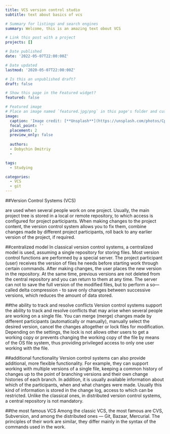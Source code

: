 ```yaml
---
title: VCS version control studio
subtitle: text about basics of vcs

# Summary for listings and search engines
summary: Welcome, this is an amazing text obout VCS

# Link this post with a project
projects: []

# Date published
date: '2022-05-07T22:00:00Z'

# Date updated
lastmod: '2020-05-07T22:00:00Z'

# Is this an unpublished draft?
draft: false

# Show this page in the Featured widget?
featured: false

# Featured image
# Place an image named `featured.jpg/png` in this page's folder and customize its options here.
image:
  caption: 'Image credit: [**Unsplash**](https://unsplash.com/photos/CpkOjOcXdUY)'
  focal_point: ''
  placement: 2
  preview_only: false
  
  authors:
  - Dobychin Dmitriy
  - 

tags:
  - Studying

categories:
  - VCS
  - git
---
```


##Version Control Systems (VCS) 

are used when several people work on one project. Usually, the main project tree is stored in a local or remote repository, to which access is configured for project participants. When making changes to the project content, the version control system allows you to fix them, combine changes made by different project participants, roll back to any earlier version of the project, if required.

##centralized model
In classical version control systems, a centralized model is used, assuming a single repository for storing files. Most version control functions are performed by a special server. The project participant (user) receives the version of files he needs before starting work through certain commands. After making changes, the user places the new version in the repository. At the same time, previous versions are not deleted from the central repository and you can return to them at any time. The server can not to save the full version of the modified files, but to perform a so—called delta compression - to save only changes between successive versions, which reduces the amount of data stored. 

##the ability to track and resolve conflicts 
Version control systems support the ability to track and resolve conflicts that may arise when several people are working on a single file. You can merge (merge) changes made by different participants (automatically or manually), manually select the desired version, cancel the changes altogether or lock files for modification. Depending on the settings, the lock is not allows other users to get a working copy or prevents changing the working copy of the file by means of the OS file system, thus providing privileged access to only one user working with the file. 

##additional functionality 
Version control systems can also provide additional, more flexible functionality. For example, they can support working with multiple versions of a single file, keeping a common history of changes up to the point of branching versions and their own change histories of each branch. In addition, it is usually available information about which of the participants, when and what changes were made. Usually this kind of information is stored in the change log, access to which can be restricted. Unlike the classical ones, in distributed version control systems, a central repository is not mandatory. 

##the most famous VCS 
Among the classic VCS, the most famous are CVS, Subversion, and among the distributed ones — Git, Bazaar, Mercurial. The principles of their work are similar, they differ mainly in the syntax of the commands used in the work.

